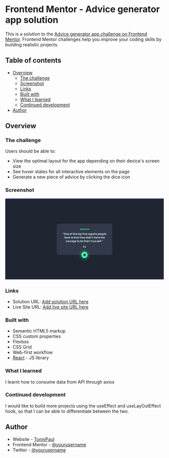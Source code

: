 # Frontend Mentor - Advice generator app solution

This is a solution to the [Advice generator app challenge on Frontend Mentor](https://www.frontendmentor.io/challenges/advice-generator-app-QdUG-13db). Frontend Mentor challenges help you improve your coding skills by building realistic projects.

## Table of contents

- [Overview](#overview)
  - [The challenge](#the-challenge)
  - [Screenshot](#screenshot)
  - [Links](#links)
  - [Built with](#built-with)
  - [What I learned](#what-i-learned)
  - [Continued development](#continued-development)
- [Author](#author)


## Overview

### The challenge

Users should be able to:

- View the optimal layout for the app depending on their device's screen size
- See hover states for all interactive elements on the page
- Generate a new piece of advice by clicking the dice icon

### Screenshot

![](https://github.com/TonniPaul/adviceGenerator/blob/main/public/screenshot.jpg)

### Links

- Solution URL: [Add solution URL here](https://github.com/TonniPaul/adviceGenerator)
- Live Site URL: [Add live site URL here](https://advice-generator-rho-six.vercel.app/)


### Built with

- Semantic HTML5 markup
- CSS custom properties
- Flexbox
- CSS Grid
- Web-first workflow
- [React](https://reactjs.org/) - JS library



### What I learned

I learnt how to consume data from API through axios



### Continued development
I would like to build more projects using the useEffect and useLayOutEffect hook, so that I can be able to differentiate between the two.

## Author

- Website - [TonniPaul](https://tonnipaul.live)
- Frontend Mentor - [@yourusername](https://www.frontendmentor.io/profile/TonniPaul)
- Twitter - [@yourusername](https://www.twitter.com/tonnipaul)

